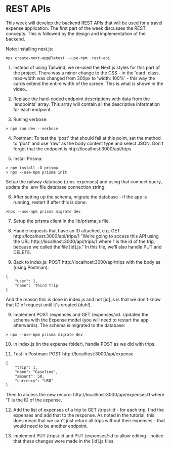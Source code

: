 # REST APIs

This week will develop the backend REST APIs that will be used for a travel expense application.  The first part of the week discusses the REST concepts.  This is followed by the design and implementation of the backend.

Note: installing next.js:
```
npx create-next-app@latest --use-npm  rest-api
```

1. Instead of using Tailwind, we re-used the Next.js styles for this part of the project.  There was a minor change to the CSS - in the 'card' class, max-width was changed from 300px to 'width: 100%' - this way the cards extend the entire width of the screen.  This is what is shown in the video...

2.  Replace the hard-coded endpoint descriptions with data from the 'endpoints' array.  This array will contain all the descriptive information for each endpoint.

3. Runing verbose:
```
> npm run dev --verbose
```

4. Postman: To test the 'post' that should fail at this point, set the method to 'post' and use 'raw' as the body content type and select JSON.  Don't forget that the endpoint is http://localhost:3000/api/trips

5. Install Prisma:
```
> npm install -D prisma
> npx --use-npm prisma init
```

Setup the railway database (trips-expenses) and using that connect query, update the .env file database connection string.

6. After setting up the schema, migrate the database - if the app is running, restart if after this is done:
```
>npx --use-npm prisma migrate dev
```
7. Setup the prisma client in the lib/prisma.js file.

8. Handle requests that have an ID attached, e.g. GET http://localhost:3000/api/trips/1
"We’re going to access this API using the URL http://localhost:3000/api/trips/1 where 1 is the id of the trip, because we called the file [id].js."  In this file, we'll also handle PUT and DELETE.

8. Back to index.js: POST http://localhost:3000/api/trips with the body as (using Postman):
```
{
    "user": 1,
    "name": 'Third Trip'
}
```
And the reason this is done in index.js and not [id].js is that we don't know that ID of request until it's created (duh!).

9. Implement POST /expenses and GET /expenses/:id.  Updated the schema with the Expense model (you will need to restart the app afterwards).  The schema is migrated to the database:
```
> npx --use-npm prisma migrate dev
```

10. In index.js (in the expense folder), handle POST as we did with trips.

11. Test in Postman:  POST http://localhost:3000/api/expense
```
{
    "trip": 1,
    "name": "Gasoline",
    "amount": 50,
    "currency": "USD"
}
```
Then to access the new record: http://localhost:3000/api/expenses/1 where '1' is the ID of the expense.

12. Add the list of expenses of a trip to GET /trips/:id - for each trip, find the expenses and add that to the response.  As noted in the tutorial, this does mean that we can't just return all trips without their expenses - that would need to be another endpoint.

13. Implement PUT /trips/:id and PUT /expenses/:id to allow editing - notice that these changes were made in the [id].js files.
